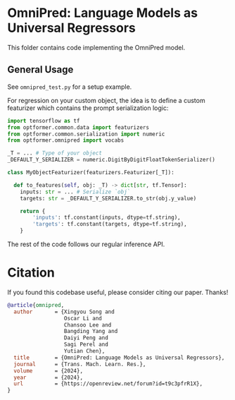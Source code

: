 # OmniPred: Language Models as Universal Regressors
This folder contains code implementing the OmniPred model.

## General Usage
See `omnipred_test.py` for a setup example.

For regression on your custom object, the idea is to define a custom featurizer which contains the prompt serialization logic:

```python
import tensorflow as tf
from optformer.common.data import featurizers
from optformer.common.serialization import numeric
from optformer.omnipred import vocabs

_T = ... # Type of your object
_DEFAULT_Y_SERIALIZER = numeric.DigitByDigitFloatTokenSerializer()

class MyObjectFeaturizer(featurizers.Featurizer[_T]):

  def to_features(self, obj: _T) -> dict[str, tf.Tensor]:
    inputs: str = ... # Serialize `obj`
    targets: str = _DEFAULT_Y_SERIALIZER.to_str(obj.y_value)

    return {
        'inputs': tf.constant(inputs, dtype=tf.string),
        'targets': tf.constant(targets, dtype=tf.string),
    }
```

The rest of the code follows our regular inference API.

# Citation
If you found this codebase useful, please consider citing our paper. Thanks!

```bibtex
@article{omnipred,
  author       = {Xingyou Song and
                  Oscar Li and
                  Chansoo Lee and
                  Bangding Yang and
                  Daiyi Peng and
                  Sagi Perel and
                  Yutian Chen},
  title        = {OmniPred: Language Models as Universal Regressors},
  journal      = {Trans. Mach. Learn. Res.},
  volume       = {2024},
  year         = {2024},
  url          = {https://openreview.net/forum?id=t9c3pfrR1X},
}
```